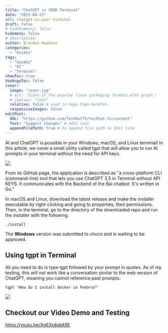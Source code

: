 ```yaml
---
title: "ChatGPT in YOUR Terminal"
date: "2023-04-23"
url: chatgpt-in-your-terminal
draft: false
# hideSummary: false
hidemeta: false
# description:
author: Brandon Hopkins
categories:
  - "Guides"
tags:
  - "Guides"
  - "AI"
  - "Terminal"
showToc: true
UseHugoToc: false
cover:
  image: "cover.jpg"
  # alt: "Icons of the popular linux packaging formats with graph."
  # caption: "text"
  relative: false # used in hugo Page-bundles
  responsiveImages: false
editPost:
  URL: "https://github.com/TechHutTV/techhut.tv/content"
  Text: "Suggest Changes" # edit text
  appendFilePath: true # to append file path to Edit link
---
```


AI and ChatGPT is possible in your Windows, macOS, and Linux terminal! In this article, we cover a small utility called tgpt that will allow you to run AI prompts in your terminal without the need for API keys.

![](images/tgpt-programing-1024x599.png)

From its GitHub page, the application is described as "a cross-platform CLI (command-line) tool that lets you use ChatGPT 3.5 in Terminal without API KEYS. It communicates with the Backend of the Bai chatbot. It's written in Go."

In macOS and Linux, download the latest release and make the installer executable by right-clicking and going to properties, then permissions. Then, in the terminal, go to the directory of the downloaded repo and run the installer with the following.

```
./install
```

The **Windows** version was submitted to choco and is waiting to be approved.

## Using tgpt in Terminal

All you need to do is type tgpt followed by your prompt in quotes. As of my testing, this will not work like a conversation similar to the web version of ChatGPT, meaning you cannot reference past prompts.

```
tgpt "How do I install docker in Fedora?"
```

![](images/tgpt-1024x512.gif)

## Checkout our Video Demo and Testing

https://youtu.be/Xg63xdqbA9E

